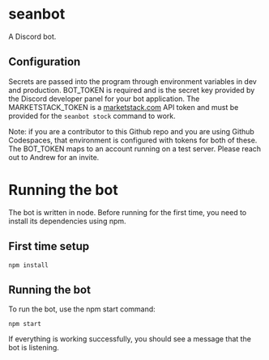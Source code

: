 # seanbot

A Discord bot.

## Configuration

Secrets are passed into the program through environment variables in dev and production. BOT_TOKEN is required and is the secret key provided by the Discord developer panel for your bot application. The MARKETSTACK_TOKEN is a [marketstack.com](https://marketstack.com/) API token and must be provided for the `seanbot stock` command to work.

Note: if you are a contributor to this Github repo and you are using Github Codespaces, that environment is configured with tokens for both of these. The BOT_TOKEN maps to an account running on a test server. Please reach out to Andrew for an invite.

# Running the bot

The bot is written in node. Before running for the first time, you need to
install its dependencies using npm.

## First time setup

```
npm install
```

## Running the bot

To run the bot, use the npm start command:

```
npm start
```

If everything is working successfully, you should see a message that the bot is
listening.
